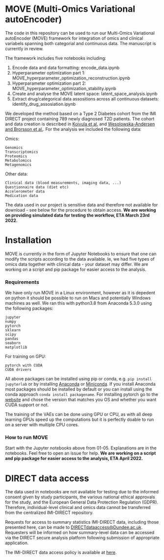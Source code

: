 # MOVE (Multi-Omics Variational autoEncoder)

The code in this repository can be used to run our Multi-Omics Variational autoEncoder (MOVE) framework for integration of omics and clinical variabels spanning both categorial and continuous data. The manuscript is currently in review.

The framework includes five notebooks including:
1. Encode data and data formatting: encode_data.ipynb
2. Hyperparameter optimization part 1: MOVE_hyperparameter_optimization_reconstruction.ipynb
3. Hyperparameter optimization part 2: MOVE_hyperparameter_optimization_stability.ipynb
4. Create and analyse the MOVE latent space: latent_space_analysis.ipynb
5. Extract drug/categorical data assositions across all continuous datasets: identify_drug_assosiation.ipynb

We developed the method based on a Type 2 Diabetes cohort from the IMI DIRECT project containing 789 newly diagnosed T2D patients. The cohort and data creation is described in [Koivula et al.](https://dx.doi.org/10.1007%2Fs00125-019-4906-1) and [Wesolowska-Andersen and Brorsson et al.](https://doi.org/10.1016/j.xcrm.2021.100477). For the analysis we included the following data:

Omics:
```
Genomics
Transcriptomics
Proteomics
Metabolomics
Metagenomics
```

Other data:
```
Clinical data (blood measurements, imaging data, ...)
Questionnaire data (diet etc)
Accelerometer data
Medication data
```

The data used in our project is sensitive data and therefore not available for download - see below for the procedure to obtain access. **We are working on providing simulated data for testing the workflow, ETA March 23rd 2022.**

# Installation
MOVE is currently in the form of Jupyter Notebooks to ensure that one can modify the scripts according to the data available. Ie, we had five types of omics data together with clinical data - your dataset may differ. We are working on a script and pip package for easier access to the analysis.

### Requirements
We have only run MOVE in a Linux environment, however as it is depedent on python it should be possible to run on Macs and potentially Windows machines as well. We ran this with python3.8 from Anaconda 5.3.0 using the following packages:

```
jupyter
numpy
pytorch
sklearn
scipy
pandas
seaborn
matplotlib
```

For training on GPU:
```
pytorch with CUDA
CUDA drivers
```

All above packages can be installed using pip or conda, e.g. `pip install jupyterlab` or by installing [Anaconda](https://anaconda.org) or [Miniconda](https://docs.conda.io/en/latest/miniconda.html). If you install Anaconda most packages should be installed by default or you can install using the conda approach `conda install packagename`. For installing pytorch go to the [website](https://pytorch.org/get-started/locally/) and chose the version that matches you OS and whether you want CUDA support or not.

The training of the VAEs can be done using GPU or CPU, as with all deep learning GPUs speed up the computations but it is perfectly doable to run on a server with multiple CPU cores. 

### How to run MOVE
Start with the Jupyter notebooks above from 01-05. Explanations are in the notebooks. Feel free to open an issue for help. **We are working on a script and pip package for easier access to the analysis, ETA April 2022.**

# DIRECT data access
The data used in notebooks are not available for testing due to the informed consent given by study participants, the various national ethical approvals for the study, and the European General Data Protection Regulation (GDPR). Therefore, individual-level clinical and omics data cannot be transferred from the centralized IMI-DIRECT repository. 

Requests for access to summary statistics IMI-DIRECT data, including those presented here, can be made to DIRECTdataaccess@Dundee.ac.uk. Requesters will be informed on how summary-level data can be accessed via the DIRECT secure analysis platform following submission of appropriate application. 

The IMI-DIRECT data access policy is available at [here](https://directdiabetes.org).
